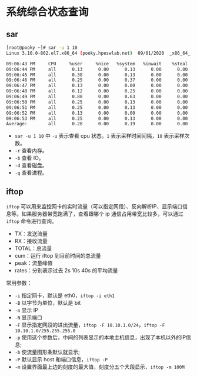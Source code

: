 # 系统综合状态查询

## sar

```bash
[root@pooky ~]# sar -u 1 10
Linux 3.10.0-862.el7.x86_64 (pooky.hpeswlab.net)  09/01/2020  _x86_64_ (8 CPU)

09:06:43 PM     CPU     %user     %nice   %system   %iowait    %steal     %idle
09:06:44 PM     all      0.13      0.00      0.13      0.00      0.00     99.75
09:06:45 PM     all      0.38      0.00      0.13      0.00      0.00     99.50
09:06:46 PM     all      0.25      0.00      0.37      0.00      0.00     99.38
09:06:47 PM     all      0.13      0.00      0.00      0.00      0.00     99.87
09:06:48 PM     all      0.12      0.00      0.25      0.00      0.00     99.62
09:06:49 PM     all      0.88      0.00      0.63      0.00      0.00     98.50
09:06:50 PM     all      0.25      0.00      0.13      0.00      0.00     99.62
09:06:51 PM     all      0.25      0.00      0.13      0.00      0.00     99.62
09:06:52 PM     all      0.13      0.00      0.00      0.00      0.00     99.87
09:06:53 PM     all      0.25      0.00      0.13      0.00      0.00     99.62
Average:        all      0.28      0.00      0.19      0.00      0.00     99.54

```

- `sar -u 1 10` 中 `-u` 表示查看 cpu 状态。`1` 表示采样时间间隔，`10` 表示采样次数。
- `-r` 查看内存。
- `-b` 查看 IO。
- `-d` 查看磁盘。
- `-q` 查看进程。

## iftop

`iftop` 可以用来监控网卡的实时流量（可以指定网段）、反向解析IP、显示端口信息等。如果服务器带宽跑满了，查看跟哪个 ip 通信占用带宽比较多，可以通过 `iftop` 命令进行查询。

- TX：发送流量
- RX：接收流量
- TOTAL：总流量
- cum：运行 iftop 到目前时间的总流量
- peak：流量峰值
- rates：分别表示过去 2s 10s 40s 的平均流量

常用参数：

- `-i` 指定网卡，默认是 eth0，`iftop -i eth1`
- `-B` 以字节为单位，默认是 bit
- `-n` 显示 IP
- `-N` 显示端口
- `-F` 显示指定网段的进出流量，`iftop -F 10.10.1.0/24`，`iftop -F 10.10.1.0/255.255.255.0`
- `-p` 使用这个参数后，中间的列表显示的本地主机信息，出现了本机以外的IP信息;
- `-b` 使流量图形条默认就显示;
- `-P` 默认显示 host 和端口信息，`iftop -P`
- `-m` 设置界面最上边的刻度的最大值，刻度分五个大段显示，`iftop -m 100M`
